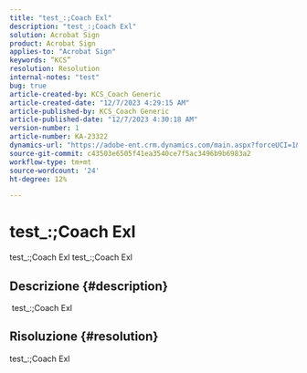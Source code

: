 ```yaml
---
title: "test_:;Coach Exl"
description: "test_:;Coach Exl"
solution: Acrobat Sign
product: Acrobat Sign
applies-to: "Acrobat Sign"
keywords: “KCS”
resolution: Resolution
internal-notes: "test"
bug: true
article-created-by: KCS_Coach Generic
article-created-date: "12/7/2023 4:29:15 AM"
article-published-by: KCS_Coach Generic
article-published-date: "12/7/2023 4:30:18 AM"
version-number: 1
article-number: KA-23322
dynamics-url: "https://adobe-ent.crm.dynamics.com/main.aspx?forceUCI=1&pagetype=entityrecord&etn=knowledgearticle&id=7715ba2b-b994-ee11-be37-6045bd006268"
source-git-commit: c43503e6505f41ea3540ce7f5ac3496b9b6983a2
workflow-type: tm+mt
source-wordcount: '24'
ht-degree: 12%

---
```


# test_:;Coach Exl


test_:;Coach Exl test_:;Coach Exl

## Descrizione {#description}

 test_:;Coach Exl

## Risoluzione {#resolution}


test_:;Coach Exl
